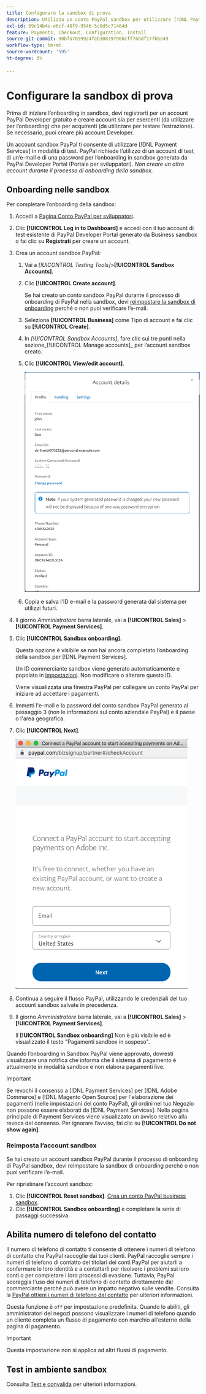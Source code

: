 ```yaml
---
title: Configurare la sandbox di prova
description: Utilizza un conto PayPal sandbox per utilizzare [!DNL Payment Services] in modalità di test.
exl-id: 99c14b4e-e6cf-48f9-9546-5c0d5c71464d
feature: Payments, Checkout, Configuration, Install
source-git-commit: 90bfa7099924feb308397960cff76bdf177bbe49
workflow-type: tm+mt
source-wordcount: '595'
ht-degree: 0%

---
```


# Configurare la sandbox di prova

Prima di iniziare l’onboarding in sandbox, devi registrarti per un account PayPal Developer gratuito e creare account sia per esercenti (da utilizzare per l’onboarding) che per acquirenti (da utilizzare per testare l’estrazione). Se necessario, puoi creare più account Developer.

Un account sandbox PayPal ti consente di utilizzare [!DNL Payment Services] in modalità di test. PayPal richiede l’utilizzo di un account di test, di un’e-mail e di una password per l’onboarding in sandbox generato da PayPal Developer Portal (Portale per sviluppatori). *Non creare un altro account durante il processo di onboarding della sandbox.*

## Onboarding nelle sandbox

Per completare l’onboarding della sandbox:

1. Accedi a [Pagina Conto PayPal per sviluppatori](https://developer.paypal.com/developer/accounts/).
1. Clic **[!UICONTROL Log in to Dashboard]** e accedi con il tuo account di test esistente di PayPal Developer Portal generato da Business sandbox o fai clic su **Registrati** per creare un account.
1. Crea un account sandbox PayPal:
   1. Vai a _[!UICONTROL Testing Tools]_>**[!UICONTROL Sandbox Accounts]**.
   1. Clic **[!UICONTROL Create account]**.

      Se hai creato un conto sandbox PayPal durante il processo di onboarding di PayPal nella sandbox, devi [reimpostare la sandbox di onboarding](#reset-your-sandbox-account) perché o non puoi verificare l’e-mail.

   1. Seleziona **[!UICONTROL Business]** come Tipo di account e fai clic su **[!UICONTROL Create]**.
   1. In _[!UICONTROL Sandbox Accounts]_, fare clic sui tre punti nella sezione_[!UICONTROL Manage accounts]_ per l’account sandbox creato.
   1. Clic **[!UICONTROL View/edit account]**.

      ![PayPal - Visualizza/Modifica conto sandbox](assets/onboarding-viewedit-sandbox.png)

   1. Copia e salva l&#39;ID e-mail e la password generata dal sistema per utilizzi futuri.

1. Il giorno _Amministratore_ barra laterale, vai a **[!UICONTROL Sales]** > **[!UICONTROL Payment Services]**.
1. Clic **[!UICONTROL Sandbox onboarding]**.

   Questa opzione è visibile se non hai ancora completato l’onboarding della sandbox per [!DNL Payment Services].

   Un ID commerciante sandbox viene generato automaticamente e popolato in [impostazioni](settings.md). Non modificare o alterare questo ID.

   Viene visualizzata una finestra PayPal per collegare un conto PayPal per iniziare ad accettare i pagamenti.

1. Immetti l&#39;e-mail e la password del conto sandbox PayPal generato al passaggio 3 (non le informazioni sul conto aziendale PayPal) e il paese o l&#39;area geografica.
1. Clic **[!UICONTROL Next]**.

   ![PayPal - Connetti conto PayPal per pagamenti](assets/paypal-connectacct.png)

1. Continua a seguire il flusso PayPal, utilizzando le credenziali del tuo account sandbox salvate in precedenza.
1. Il giorno _Amministratore_ barra laterale, vai a **[!UICONTROL Sales]** > **[!UICONTROL Payment Services]**.

   Il **[!UICONTROL Sandbox onboarding]** Non è più visibile ed è visualizzato il testo &quot;Pagamenti sandbox in sospeso&quot;.

Quando l’onboarding in Sandbox PayPal viene approvato, dovresti visualizzare una notifica che informa che il sistema di pagamento è attualmente in modalità sandbox e non elabora pagamenti live.

>[!IMPORTANT]
>
>Se revochi il consenso a [!DNL Payment Services] per [!DNL Adobe Commerce] e [!DNL Magento Open Source] per l&#39;elaborazione dei pagamenti (nelle impostazioni del conto PayPal), gli ordini nel tuo Negozio non possono essere elaborati da [!DNL Payment Services]. Nella pagina principale di Payment Services viene visualizzato un avviso relativo alla revoca del consenso. Per ignorare l’avviso, fai clic su **[!UICONTROL Do not show again]**.

### Reimposta l’account sandbox

Se hai creato un account sandbox PayPal durante il processo di onboarding di PayPal sandbox, devi reimpostare la sandbox di onboarding perché o non puoi verificare l’e-mail.

Per ripristinare l’account sandbox:

1. Clic **[!UICONTROL Reset sandbox]**. [Crea un conto PayPal business sandbox](https://developer.paypal.com/docs/api-basics/sandbox/accounts/#create-a-business-sandbox-account).
1. Clic **[!UICONTROL Sandbox onboarding]** e completare la serie di passaggi successiva.

## Abilita numero di telefono del contatto

Il numero di telefono di contatto ti consente di ottenere i numeri di telefono di contatto che PayPal raccoglie dai tuoi clienti. PayPal raccoglie sempre i numeri di telefono di contatto dei titolari dei conti PayPal per aiutarli a confermare le loro identità e a contattarli per risolvere i problemi sui loro conti o per completare i loro processi di evasione. Tuttavia, PayPal scoraggia l&#39;uso dei numeri di telefono di contatto direttamente dal commerciante perché può avere un impatto negativo sulle vendite. Consulta la [PayPal ottieni i numeri di telefono del contatto](https://developer.paypal.com/docs/admin/checkout-settings/#get-contact-telephone-numbers) per ulteriori informazioni.

Questa funzione è `off` per impostazione predefinita. Quando lo abiliti, gli amministratori dei negozi possono visualizzare i numeri di telefono quando un cliente completa un flusso di pagamento con marchio all’esterno della pagina di pagamento.

>[!IMPORTANT]
>
>Questa impostazione non si applica ad altri flussi di pagamento.

## Test in ambiente sandbox

Consulta [Test e convalida](test-validate.md) per ulteriori informazioni.
